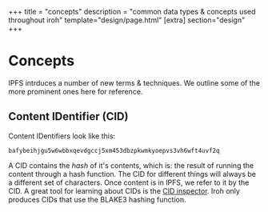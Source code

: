 +++
title = "concepts"
description = "common data types & concepts used throughout iroh"
template="design/page.html"
[extra]
section="design"
+++

# Concepts
IPFS intrduces a number of new terms & techniques. We outline some of the more prominent ones here for reference.

## Content IDentifier (CID)
Content IDentifiers look like this:

```
bafybeihjgu5w6wbbxqevdgccj5xm453dbzpkwmkyoepvs3vh6wft4uvf2q
```

A CID contains the _hash_ of it's contents, which is: the result of running the content through a hash function. The CID for different things will always be a different set of characters. Once content is in IPFS, we refer to it by the CID. A great tool for learning about CIDs is the [CID inspector](https://cid.ipfs.tech). Iroh only produces CIDs that use the BLAKE3 hashing function.